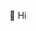 👋 Hi

<!---
rbaekdev/rbaekdev is a ✨ special ✨ repository because its `README.md` (this file) appears on your GitHub profile.
You can click the Preview link to take a look at your changes.
--->
